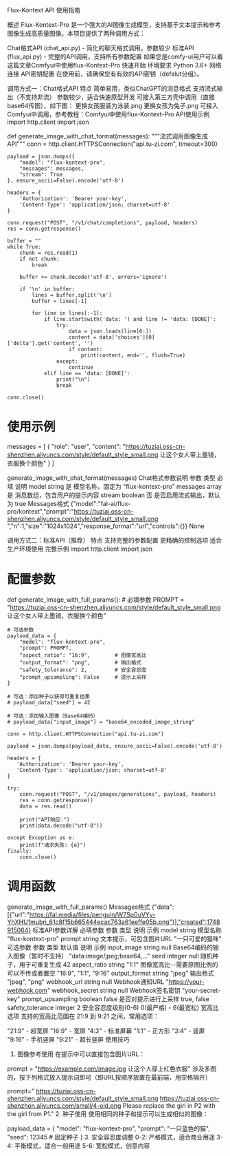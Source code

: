 Flux-Kontext API 使用指南

概述
Flux-Kontext-Pro 是一个强大的AI图像生成模型，支持基于文本提示和参考图像生成高质量图像。本项目提供了两种调用方式：

Chat格式API (chat_api.py) - 简化的聊天格式调用，参数较少
标准API (flux_api.py) - 完整的API调用，支持所有参数配置
如果您是comfy-ui用户可以看这篇文章Comfyui中使用flux-Kontext-Pro
快速开始
环境要求
Python 3.6+
网络连接
API密钥配置
在使用前，请确保您有有效的API密钥（defalut分组）。

调用方式一：Chat格式API
特点
简单易用，类似ChatGPT的消息格式
支持流式输出（不支持非流）
参数较少，适合快速原型开发
可接入第三方壳中调用（直接base64传图），如下图：
更换女孩服装为泳装.png
更换女孩为兔子.png
可接入Comfyui中调用，参考教程：Comfyui中使用flux-Kontext-Pro
API使用示例
import http.client
import json

def generate_image_with_chat_format(messages):
    """流式调用图像生成API"""
    conn = http.client.HTTPSConnection("api.tu-zi.com", timeout=300)

    payload = json.dumps({
        "model": "flux-kontext-pro",
        "messages": messages,
        "stream": True
    }, ensure_ascii=False).encode('utf-8')

    headers = {
        'Authorization': 'Bearer your-key',
        'Content-Type': 'application/json; charset=utf-8'
    }

    conn.request("POST", "/v1/chat/completions", payload, headers)
    res = conn.getresponse()

    buffer = ""
    while True:
        chunk = res.read(1)
        if not chunk:
            break

        buffer += chunk.decode('utf-8', errors='ignore')

        if '\n' in buffer:
            lines = buffer.split('\n')
            buffer = lines[-1]

            for line in lines[:-1]:
                if line.startswith('data: ') and line != 'data: [DONE]':
                    try:
                        data = json.loads(line[6:])
                        content = data['choices'][0]['delta'].get('content', '')
                        if content:
                            print(content, end='', flush=True)
                    except:
                        continue
                elif line == 'data: [DONE]':
                    print("\n")
                    break

    conn.close()

# 使用示例
messages = [
    {
        "role": "user",
        "content": "https://tuziai.oss-cn-shenzhen.aliyuncs.com/style/default_style_small.png 让这个女人带上墨镜，衣服换个颜色"
    }
]

generate_image_with_chat_format(messages)
Chat格式参数说明
参数	类型	必填	说明
model	string	是	模型名称，固定为 "flux-kontext-pro"
messages	array	是	消息数组，包含用户的提示内容
stream	boolean	否	是否启用流式输出，默认为 true
Messages格式
{"model":"fal-ai/flux-pro/kontext","prompt":"https://tuziai.oss-cn-shenzhen.aliyuncs.com/style/default_style_small.png ","n":1,"size":"1024x1024","response_format":"url","controls":{}}
None

调用方式二：标准API（推荐）
特点
支持完整的参数配置
更精确的控制选项
适合生产环境使用
完整示例
import http.client
import json

# 配置参数
def generate_image_with_full_params():
    # 必填参数
    PROMPT = "https://tuziai.oss-cn-shenzhen.aliyuncs.com/style/default_style_small.png 让这个女人带上墨镜，衣服换个颜色"

    # 可选参数
    payload_data = {
        "model": "flux-kontext-pro",
        "prompt": PROMPT,
        "aspect_ratio": "16:9",        # 图像宽高比
        "output_format": "png",        # 输出格式
        "safety_tolerance": 2,         # 安全容忍度
        "prompt_upsampling": False     # 提示上采样
    }

    # 可选：添加种子以获得可重复结果
    # payload_data["seed"] = 42

    # 可选：添加输入图像（Base64编码）
    # payload_data["input_image"] = "base64_encoded_image_string"

    conn = http.client.HTTPSConnection("api.tu-zi.com")

    payload = json.dumps(payload_data, ensure_ascii=False).encode('utf-8')

    headers = {
       'Authorization': 'Bearer your-key',
       'Content-Type': 'application/json; charset=utf-8'
    }

    try:
        conn.request("POST", "/v1/images/generations", payload, headers)
        res = conn.getresponse()
        data = res.read()

        print("API响应:")
        print(data.decode("utf-8"))

    except Exception as e:
        print(f"请求失败: {e}")
    finally:
        conn.close()

# 调用函数
generate_image_with_full_params()
Messages格式
{"data":[{"url":"https://fal.media/files/penguin/W7Sp0uVYy-YhXHU1mubri_61c8f15b665444ecac763a61eeffe05b.png"}],"created":1748915064}
标准API参数详解
必填参数
参数	类型	说明	示例
model	string	模型名称	"flux-kontext-pro"
prompt	string	文本提示，可包含图片URL	"一只可爱的猫咪"
可选参数
参数	类型	默认值	说明	示例
input_image	string	null	Base64编码的输入图像（暂时不支持）	"data:image/jpeg;base64,..."
seed	integer	null	随机种子，用于可重复生成	42
aspect_ratio	string	"1:1"	图像宽高比--需要原图比例的可以不传或者置空	"16:9", "1:1", "9:16"
output_format	string	"jpeg"	输出格式	"jpeg", "png"
webhook_url	string	null	Webhook通知URL	"https://your-webhook.com"
webhook_secret	string	null	Webhook签名密钥	"your-secret-key"
prompt_upsampling	boolean	false	是否对提示进行上采样	true, false
safety_tolerance	integer	2	安全容忍度级别(0-6)	0(最严格) - 6(最宽松)
宽高比选项
支持的宽高比范围在 21:9 到 9:21 之间，常用选项：

"21:9" - 超宽屏
"16:9" - 宽屏
"4:3" - 标准屏幕
"1:1" - 正方形
"3:4" - 竖屏
"9:16" - 手机竖屏
"9:21" - 超长竖屏
使用技巧
1. 图像参考使用
在提示中可以直接包含图片URL：

prompt = "https://example.com/image.jpg 让这个人穿上红色衣服"
涉及多图的，按下列格式放入提示词即可（即URL按顺序放置在最前端，用空格隔开）

prompt=" https://tuziai.oss-cn-shenzhen.aliyuncs.com/style/default_style_small.png   https://tuziai.oss-cn-shenzhen.aliyuncs.com/small/4-old.png  Please replace the girl in P2 with the girl from P1."
2. 种子使用
使用相同的种子和提示可以生成相似的图像：

payload_data = {
    "model": "flux-kontext-pro",
    "prompt": "一只蓝色的猫",
    "seed": 12345  # 固定种子
}
3. 安全容忍度调整
0-2: 严格模式，适合商业用途
3-4: 平衡模式，适合一般用途
5-6: 宽松模式，创意内容